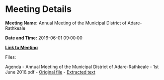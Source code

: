 # Meeting Details

**Meeting Name:** Annual Meeting of the Municipal District of Adare-Rathkeale

**Date and Time:** 2016-06-01 09:00:00

**[Link to Meeting](https://www.limerick.ie/council/whats-on/annual-meeting-municipal-district-adare-rathkeale-0)**

Files: 

Agenda - Annual Meeting of the Municipal District of Adare-Rathkeale - 1st June 2016.pdf - [Original file](https://www.limerick.ie/sites/default/files/media/documents/2017-06/Agenda%20-%20Annual%20Meeting%20of%20the%20Municipal%20District%20of%20Adare-Rathkeale%20-%201st%20June%202016.pdf) - [Extracted text](./Agenda%20-%20Annual%20Meeting%20of%20the%20Municipal%20District%20of%20Adare-Rathkeale%20-%201st%20June%202016.md)

